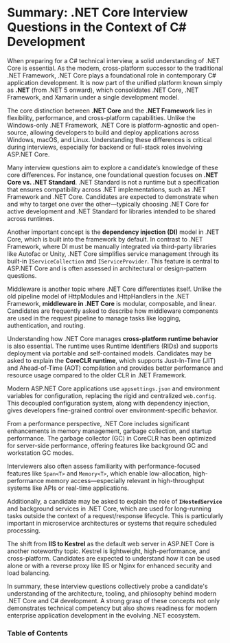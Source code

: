 # Summary: .NET Core Interview Questions in the Context of C# Development

When preparing for a C# technical interview, a solid understanding of .NET Core is essential. As the modern, cross-platform successor to the traditional .NET Framework, .NET Core plays a foundational role in contemporary C# application development. It is now part of the unified platform known simply as **.NET** (from .NET 5 onward), which consolidates .NET Core, .NET Framework, and Xamarin under a single development model.

The core distinction between **.NET Core** and the **.NET Framework** lies in flexibility, performance, and cross-platform capabilities. Unlike the Windows-only .NET Framework, .NET Core is platform-agnostic and open-source, allowing developers to build and deploy applications across Windows, macOS, and Linux. Understanding these differences is critical during interviews, especially for backend or full-stack roles involving ASP.NET Core.

Many interview questions aim to explore a candidate’s knowledge of these core differences. For instance, one foundational question focuses on **.NET Core vs. .NET Standard**. .NET Standard is not a runtime but a specification that ensures compatibility across .NET implementations, such as .NET Framework and .NET Core. Candidates are expected to demonstrate when and why to target one over the other—typically choosing .NET Core for active development and .NET Standard for libraries intended to be shared across runtimes.

Another important concept is the **dependency injection (DI)** model in .NET Core, which is built into the framework by default. In contrast to .NET Framework, where DI must be manually integrated via third-party libraries like Autofac or Unity, .NET Core simplifies service management through its built-in `IServiceCollection` and `IServiceProvider`. This feature is central to ASP.NET Core and is often assessed in architectural or design-pattern questions.

Middleware is another topic where .NET Core differentiates itself. Unlike the old pipeline model of HttpModules and HttpHandlers in the .NET Framework, **middleware in .NET Core** is modular, composable, and linear. Candidates are frequently asked to describe how middleware components are used in the request pipeline to manage tasks like logging, authentication, and routing.

Understanding how .NET Core manages **cross-platform runtime behavior** is also essential. The runtime uses Runtime Identifiers (RIDs) and supports deployment via portable and self-contained models. Candidates may be asked to explain the **CoreCLR runtime**, which supports Just-In-Time (JIT) and Ahead-of-Time (AOT) compilation and provides better performance and resource usage compared to the older CLR in .NET Framework.

Modern ASP.NET Core applications use `appsettings.json` and environment variables for configuration, replacing the rigid and centralized `web.config`. This decoupled configuration system, along with dependency injection, gives developers fine-grained control over environment-specific behavior.

From a performance perspective, .NET Core includes significant enhancements in memory management, garbage collection, and startup performance. The garbage collector (GC) in CoreCLR has been optimized for server-side performance, offering features like background GC and workstation GC modes.

Interviewers also often assess familiarity with performance-focused features like `Span<T>` and `Memory<T>`, which enable low-allocation, high-performance memory access—especially relevant in high-throughput systems like APIs or real-time applications.

Additionally, a candidate may be asked to explain the role of **`IHostedService`** and background services in .NET Core, which are used for long-running tasks outside the context of a request/response lifecycle. This is particularly important in microservice architectures or systems that require scheduled processing.

The shift from **IIS to Kestrel** as the default web server in ASP.NET Core is another noteworthy topic. Kestrel is lightweight, high-performance, and cross-platform. Candidates are expected to understand how it can be used alone or with a reverse proxy like IIS or Nginx for enhanced security and load balancing.

In summary, these interview questions collectively probe a candidate's understanding of the architecture, tooling, and philosophy behind modern .NET Core and C# development. A strong grasp of these concepts not only demonstrates technical competency but also shows readiness for modern enterprise application development in the evolving .NET ecosystem.


### Table of Contents


